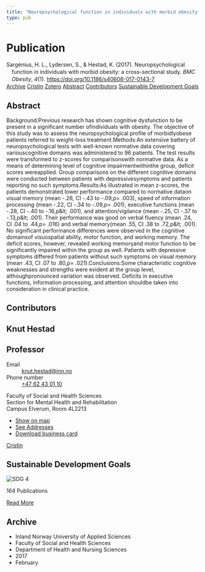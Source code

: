```yaml
---
title: "Neuropsychological function in individuals with morbid obesity: a cross-sectional study"
type: pub
---
```

<h1>Publication</h1>
<article id="csl-bib-container-QHM98CCG" class="csl-bib-container">
  <div class="csl-bib-body" style="line-height: 1.35; padding-left: 1em; text-indent:-1em;">
  <div class="csl-entry">Sarg&#xE9;nius, H. L., Lydersen, S., &amp; Hestad, K. (2017). Neuropsychological function in individuals with morbid obesity: a cross-sectional study. <i>BMC Obesity</i>, <i>4</i>(1). <a href="https://doi.org/10.1186/s40608-017-0143-7">https://doi.org/10.1186/s40608-017-0143-7</a></div>
</div>
  <div class="csl-bib-buttons">
    <a href="#taxonomy-article-QHM98CCG" class="csl-bib-button">Archive</a>
    <a href="https://app.cristin.no/results/show.jsf?id=1448267" alt="Cristin URL" class="csl-bib-button">Cristin</a>
    <a href="http://zotero.org/groups/5022929/items/QHM98CCG" alt="Zotero URL" class="csl-bib-button">Zotero</a>
    <a href="#abstract-article-QHM98CCG" class="csl-bib-button">Abstract</a>
    <a href="#contributors-article-QHM98CCG" class="csl-bib-button">Contributors</a>
    <a href="#sdg-article-QHM98CCG" class="csl-bib-button">Sustainable Development Goals</a>
  </div>
  <div id="csl-bib-meta-container-QHM98CCG"></div>
</article>
<div id="csl-bib-meta-QHM98CCG" class="csl-bib-meta">
  <article id="abstract-article-QHM98CCG" class="abstract-article">
    <h1>Abstract</h1>
    Background:Previous research has shown cognitive dysfunction to be present in a significant number ofindividuals with obesity. The objective of this study was to assess the neuropsychological profile of morbidlyobese patients referred to weight-loss treatment.Methods:An extensive battery of neuropsychological tests with well-known normative data covering variouscognitive domains was administered to 96 patients. The test results were transformed to z-scores for comparisonswith normative data. As a means of determining level of cognitive impairmentwithinthe group, deficit scores wereapplied. Group comparisons on the different cognitive domains were conducted between patients with depressivesymptoms and patients reporting no such symptoms.Results:As illustrated in mean z-scores, the patients demonstrated lower performance compared to normative dataon visual memory (mean -.26, CI -.43 to -.09,p= .003), speed of information processing (mean -.22, CI -.34 to -.09,p= .001), executive functions (mean -.28, CI -.40 to -.16,p&amp;lt; .001), and attention/vigilance (mean -.25, CI -.37 to -.13,p&amp;lt; .001). Their performance was good on verbal fluency (mean .24, CI .04 to .44,p= .016) and verbal memory(mean .55, CI .38 to .72,p&amp;lt; .001). No significant performance differences were observed in the cognitive domainsof visuospatial ability, motor function, and working memory. The deficit scores, however, revealed working memoryand motor function to be significantly impaired within the group as well. Patients with depressive symptoms differed from patients without such symptoms on visual memory (mean .43, CI .07 to .80,p= .021).Conclusions:Some characteristic cognitive weaknesses and strengths were evident at the group level, althoughpronounced variation was observed. Deficits in executive functions, information processing, and attention shouldbe taken into consideration in clinical practice.
  </article>
  <article id="contributors-article-QHM98CCG" class="contributors-article">
    <h1>Contributors</h1>
    <div class="personas">
<div class="vrtx-hinn-person-card">
<div class="photo">
<i class="lar la-user-circle missing-person"></i>
</div>
<div class="info">
<hgroup><h1>Knut Hestad</h1>
<h2>Professor</h2>
</hgroup><dl>
<dt>Email</dt>
<dd>
<a href="mailto:knut.hestad@inn.no">knut.hestad@inn.no</a>
</dd>
<dt>Phone number</dt>
<dd><a href="tel:+4762430110">
+47 62 43 01 10
</a></dd>
</dl>
<p>
Faculty of Social and Health Sciences<br>
Section for Mental Health and Rehabilitation<br>
Campus Elverum,
Room 4L2213
</p>
<ul class="vrtx-hinn-links">
<li><a href="https://www.google.com/maps?q=60.88177,11.53669">Show on map</a></li>
<li><a href="https://www.inn.no/english/find-an-employee/knut-hestad.html#vrtx-hinn-addresses">See Addresses</a></li>
<li><a href="https://www.inn.no/english/find-an-employee/knut-hestad.html?vrtx=vcf">Download business card</a></li>
</ul>
</div>
</div>
<a href="https://app.cristin.no/persons/show.jsf?id=43557" alt="Cristin URL" class="personas-cristin">Cristin</a>
</div>
  </article>
  <article id="sdg-article-QHM98CCG" class="sdg-article">
    <h1>Sustainable Development Goals</h1>
    <div class="sdg-container"><div id="sdg4" class="sdg">
<img src="{{< params subfolder >}}images/sdg/sdg04_en.png" class="image" alt="SDG 4">
<div class="sdg-overlay">
<p class="sdg-publication-count"><span>164</span> Publications</p>
<p><a href="https://sdgs.un.org/goals/goal4" class="sdg-read-more">Read More</a></p>
</div>
</div></div>
  </article>
  <article id="taxonomy-article-QHM98CCG" class="taxonomy-article">
    <h1>Archive</h1>
    <ul>
      <li>Inland Norway University of Applied Sciences</li>
      <li>Faculty of Social and Health Sciences</li>
      <li>Department of Health and Nursing Sciences</li>
      <li>2017</li>
      <li>February</li>
    </ul>
  </article>
</div>
